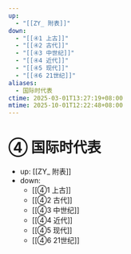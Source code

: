```yaml
---
up:
  - "[[ZY_ 附表]]"
down:
  - "[[④1 上古]]"
  - "[[④2 古代]]"
  - "[[④3 中世纪]]"
  - "[[④4 近代]]"
  - "[[④5 现代]]"
  - "[[④6 21世纪]]"
aliases:
  - 国际时代表
ctime: 2025-03-01T13:27:19+08:00
mtime: 2025-10-01T12:22:48+08:00
---
```


# ④ 国际时代表

- up: [[ZY_ 附表]]
- down:	
	- [[④1 上古]]
	- [[④2 古代]]
	- [[④3 中世纪]]
	- [[④4 近代]]
	- [[④5 现代]]
	- [[④6 21世纪]]
	
